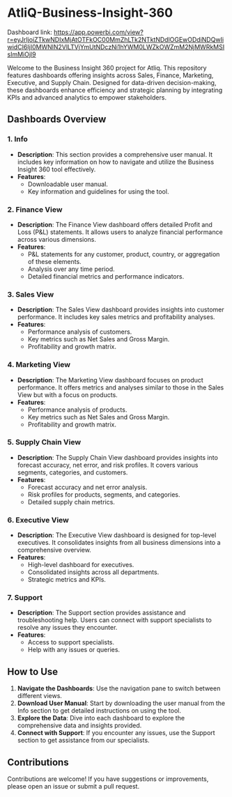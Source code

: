# AtliQ-Business-Insight-360

Dashboard link: https://app.powerbi.com/view?r=eyJrIjoiZTkwNDIxMjAtOTFkOC00MmZhLTk2NTktNDdlOGEwODdiNDQwIiwidCI6IjI0MWNlN2VlLTVjYmUtNDczNi1hYWM0LWZkOWZmM2NjMWRkMSIsImMiOjl9


Welcome to the Business Insight 360 project for Atliq. This repository features dashboards offering insights across Sales, Finance, Marketing, Executive, and Supply Chain. Designed for data-driven decision-making, these dashboards enhance efficiency and strategic planning by integrating KPIs and advanced analytics to empower stakeholders.

## Dashboards Overview

### 1. Info
- **Description**: This section provides a comprehensive user manual. It includes key information on how to navigate and utilize the Business Insight 360 tool effectively.
- **Features**:
  - Downloadable user manual.
  - Key information and guidelines for using the tool.

### 2. Finance View
- **Description**: The Finance View dashboard offers detailed Profit and Loss (P&L) statements. It allows users to analyze financial performance across various dimensions.
- **Features**:
  - P&L statements for any customer, product, country, or aggregation of these elements.
  - Analysis over any time period.
  - Detailed financial metrics and performance indicators.

### 3. Sales View
- **Description**: The Sales View dashboard provides insights into customer performance. It includes key sales metrics and profitability analyses.
- **Features**:
  - Performance analysis of customers.
  - Key metrics such as Net Sales and Gross Margin.
  - Profitability and growth matrix.

### 4. Marketing View
- **Description**: The Marketing View dashboard focuses on product performance. It offers metrics and analyses similar to those in the Sales View but with a focus on products.
- **Features**:
  - Performance analysis of products.
  - Key metrics such as Net Sales and Gross Margin.
  - Profitability and growth matrix.

### 5. Supply Chain View
- **Description**: The Supply Chain View dashboard provides insights into forecast accuracy, net error, and risk profiles. It covers various segments, categories, and customers.
- **Features**:
  - Forecast accuracy and net error analysis.
  - Risk profiles for products, segments, and categories.
  - Detailed supply chain metrics.

### 6. Executive View
- **Description**: The Executive View dashboard is designed for top-level executives. It consolidates insights from all business dimensions into a comprehensive overview.
- **Features**:
  - High-level dashboard for executives.
  - Consolidated insights across all departments.
  - Strategic metrics and KPIs.

### 7. Support
- **Description**: The Support section provides assistance and troubleshooting help. Users can connect with support specialists to resolve any issues they encounter.
- **Features**:
  - Access to support specialists.
  - Help with any issues or queries.

## How to Use

1. **Navigate the Dashboards**: Use the navigation pane to switch between different views.
2. **Download User Manual**: Start by downloading the user manual from the Info section to get detailed instructions on using the tool.
3. **Explore the Data**: Dive into each dashboard to explore the comprehensive data and insights provided.
4. **Connect with Support**: If you encounter any issues, use the Support section to get assistance from our specialists.

## Contributions

Contributions are welcome! If you have suggestions or improvements, please open an issue or submit a pull request.



